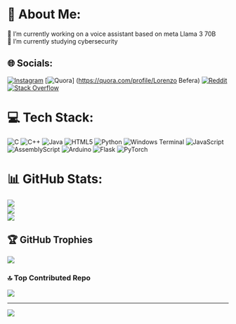 # 💫 About Me:
🔭 I’m currently working on a voice assistant based on meta Llama 3 70B<br>🌱 I’m currently studying cybersecurity


## 🌐 Socials:
[![Instagram](https://img.shields.io/badge/Instagram-%23E4405F.svg?logo=Instagram&logoColor=white)](https://instagram.com/_lorenzo3007_) [![Quora](https://img.shields.io/badge/Quora-%23B92B27.svg?logo=Quora&logoColor=white)] (https://quora.com/profile/Lorenzo Befera) [![Reddit](https://img.shields.io/badge/Reddit-%23FF4500.svg?logo=Reddit&logoColor=white)](https://reddit.com/user/_lorenzo3007_ ) [![Stack Overflow](https://img.shields.io/badge/-Stackoverflow-FE7A16?logo=stack-overflow&logoColor=white)](https://stackoverflow.com/users/22724960) 

# 💻 Tech Stack:
![C](https://img.shields.io/badge/c-%2300599C.svg?style=flat&logo=c&logoColor=white) ![C++](https://img.shields.io/badge/c++-%2300599C.svg?style=flat&logo=c%2B%2B&logoColor=white) ![Java](https://img.shields.io/badge/java-%23ED8B00.svg?style=flat&logo=openjdk&logoColor=white) ![HTML5](https://img.shields.io/badge/html5-%23E34F26.svg?style=flat&logo=html5&logoColor=white) ![Python](https://img.shields.io/badge/python-3670A0?style=flat&logo=python&logoColor=ffdd54) ![Windows Terminal](https://img.shields.io/badge/Windows%20Terminal-%234D4D4D.svg?style=flat&logo=windows-terminal&logoColor=white) ![JavaScript](https://img.shields.io/badge/javascript-%23323330.svg?style=flat&logo=javascript&logoColor=%23F7DF1E) ![AssemblyScript](https://img.shields.io/badge/assembly%20script-%23000000.svg?style=flat&logo=assemblyscript&logoColor=white) ![Arduino](https://img.shields.io/badge/-Arduino-00979D?style=flat&logo=Arduino&logoColor=white) ![Flask](https://img.shields.io/badge/flask-%23000.svg?style=flat&logo=flask&logoColor=white) ![PyTorch](https://img.shields.io/badge/PyTorch-%23EE4C2C.svg?style=flat&logo=PyTorch&logoColor=white)
# 📊 GitHub Stats:
![](https://github-readme-stats.vercel.app/api?username=L0r3nz0000&theme=dark&hide_border=true&include_all_commits=false&count_private=true)<br/>
![](https://github-readme-streak-stats.herokuapp.com/?user=L0r3nz0000&theme=dark&hide_border=true)<br/>
![](https://github-readme-stats.vercel.app/api/top-langs/?username=L0r3nz0000&theme=dark&hide_border=true&include_all_commits=false&count_private=true&layout=compact)

## 🏆 GitHub Trophies
![](https://github-profile-trophy.vercel.app/?username=L0r3nz0000&theme=radical&no-frame=false&no-bg=true&margin-w=4)

### 🔝 Top Contributed Repo
![](https://github-contributor-stats.vercel.app/api?username=L0r3nz0000&limit=5&theme=dark&combine_all_yearly_contributions=true)

---
[![](https://visitcount.itsvg.in/api?id=L0r3nz0000&icon=0&color=1)](https://visitcount.itsvg.in)

<!-- Proudly created with GPRM ( https://gprm.itsvg.in ) -->
